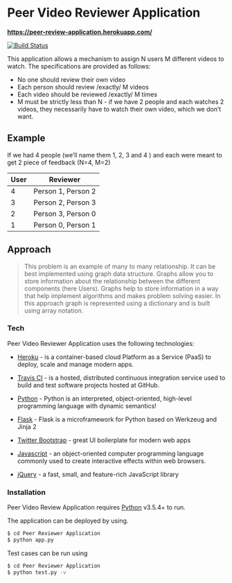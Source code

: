 # Peer Video Reviewer Application
**https://peer-review-application.herokuapp.com/**

[![Build Status](https://travis-ci.org/akashgrana25/Peer-Reviewer-Application.svg?branch=master)](https://travis-ci.org/akashgrana25/Peer-Reviewer-Application)

This application allows a mechanism to assign N users M different videos to watch. The specifications are provided as follows:

  - No one should review their own video
  - Each person should review /exactly/ M videos
  - Each video should be reviewed /exactly/ M times
  - M must be strictly less than N - if we have 2 people and each watches 2 videos, they
    necessarily have to watch their own video, which we don’t want.


## Example
If we had 4 people (we’ll name them 1, 2, 3 and 4 ) and each were meant to get 2 piece of feedback (N=4, M=2)

| User | Reviewer |
| ------ | ------ |
| 4 | Person 1, Person 2 |
| 3 | Person 2, Person 3 |
| 2 | Person 3, Person 0 |
| 1 | Person 0, Person 1 |


## Approach

> This problem is an example of many to many relationship. It can be best implemented using graph data structure. Graphs allow you to store information about the relationship between the different components (here Users).
Graphs help to store information in a way that help implement algorithms and makes problem solving easier.
In this approach graph is represented using a dictionary and is built using array notation.

### Tech

Peer Video Reviewer Application uses the following technologies:

* [Heroku] - is a container-based cloud Platform as a Service (PaaS) to deploy, scale and manage modern apps.
* [Travis CI] - is a hosted, distributed continuous integration service used to build and test software projects hosted at GitHub.
* [Python] - Python is an interpreted, object-oriented, high-level programming language with dynamic semantics!
* [Flask] - Flask is a microframework for Python based on Werkzeug and Jinja 2
* [Twitter Bootstrap] - great UI boilerplate for modern web apps
* [Javascript] - an object-oriented computer programming language commonly used to create interactive effects within web browsers.

* [jQuery] - a fast, small, and feature-rich JavaScript library


### Installation

Peer Video Review Application requires [Python](https://www.python.org/) v3.5.4+ to run.

The application can be deployed by using.

```sh
$ cd Peer Reviewer Application
$ python app.py
```
Test cases can be run using
```sh
$ cd Peer Reviewer Application
$ python test.py -v
```
   [Travis CI]:<https://travis-ci.org/>
   [Heroku]:<https://www.heroku.com/>
   [Python]:<https://www.python.org/>
   [Flask]: <http://flask.pocoo.org/>
   [Javascript]: <https://www.javascript.com/>
   [Twitter Bootstrap]: <http://twitter.github.com/bootstrap/>
   [jQuery]: <http://jquery.com>
   
   
    
